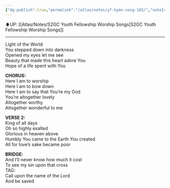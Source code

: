 ```yaml
---
{"dg-publish":true,"permalink":"/atlas/notes/yf-hymn-song-183/","noteIcon":""}
---
```


⬆️UP: [[Atlas/Notes/S2GC Youth Fellowship Worship Songs\|S2GC Youth Fellowship Worship Songs]]

---

Light of the World  
You stepped down into darkness  
Opened my eyes let me see  
Beauty that made this heart adore You  
Hope of a life spent with You  

**CHORUS:**  
Here I am to worship  
Here I am to bow down  
Here I am to say that You’re my God  
You’re altogether lovely  
Altogether worthy  
Altogether wonderful to me  

**VERSE 2:**  
King of all days  
Oh so highly exalted  
Glorious in heaven above  
Humbly You came to the Earth You created  
All for love’s sake became poor  

**BRIDGE:**  
And I’ll never know how much it cost  
To see my sin upon that cross  
TAG:  
Call upon the name of the Lord  
And be saved